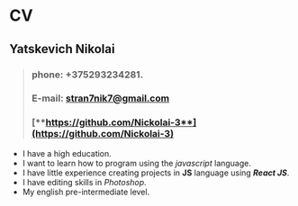 # CV

## Yatskevich Nikolai

>### __phone:__ +375293234281.
>### **E-mail:** [stran7nik7@gmail.com](stran7nik7@gmail.com)
>### [**https://github.com/Nickolai-3**](https://github.com/Nickolai-3)
 * I have a high education.
 * I want to learn how to program using the *javascript* language.
* I have little experience creating projects in **JS** language using ***React JS***.
* I have editing skills in *Photoshop*.
* My english pre-intermediate level.